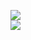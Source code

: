 [![](https://img.shields.io/badge/Made%20With-Github%20Spray-lightgrey.svg?style=for-the-badge&logo=github)](https://github.com/Annihil/github-spray#5485)  
[![](https://i.imgur.com/2DrTn0Z.gif)](https://github.com/Annihil/github-spray)
